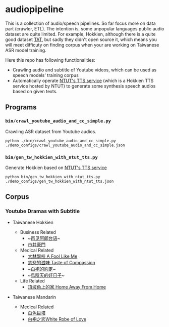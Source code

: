 # audiopipeline
This is a collection of audio/speech pipelines. So far focus more on data part 
(crawler, ETL). The intention is, some unpopular languages public audio dataset 
are quite limited. For example, Hokkien, although there is a quite good dataset 
[TAT](https://sites.google.com/nycu.edu.tw/fsw/home/tat-phase-i?authuser=0), but 
sadly they didn't open source it, which means you will meet difficuty on finding 
corpus when your are working on Taiwanese ASR model training.
 
Here this repo has following functionalities:
* Crawling audio and subtitle of Youtube videos, which can be used as speech models' 
  training corpus
* Automatically operate [NTUT's TTS service](http://tts001.iptcloud.net:8804/) (which 
  is a Hokkien TTS service hosted by NTUT) to generate some synthesis speech audios 
  based on given texts.


## Programs
### `bin/crawl_youtube_audio_and_cc_simple.py`
Crawling ASR dataset from Youtube audios.
```shell
python ./bin/crawl_youtube_audio_and_cc_simple.py ./demo_configs/crawl_youtube_audio_and_cc_simple.json
```

### `bin/gen_tw_hokkien_with_ntut_tts.py`
Generate Hokkien based on [NTUT's TTS service](http://tts001.iptcloud.net:8804/)
```shell
python bin/gen_tw_hokkien_with_ntut_tts.py ./demo_configs/gen_tw_hokkien_with_ntut_tts.json
```

## Corpus
### Youtube Dramas with Subtitle
* Taiwanese Hokkien
    * Business Related
        * ~[再见阿郎台语](https://www.youtube.com/playlist?list=PLKDgOPgC7DbTEiYcr5HXmCBYj6CTDEpgr)~
        * [市井豪門](https://www.youtube.com/results?search_query=%E5%B8%82%E4%BA%95%E8%B1%AA%E9%96%80)
    * Medical Related
        * [大林學校 A Fool Like Me](https://www.youtube.com/playlist?list=PLc8M1wVJOpHzcXp3D15E3v2SAOJO9uqgD)
        * [慈悲的滋味 Taste of Compassion](https://www.youtube.com/playlist?list=PLc8M1wVJOpHxAHhq9lPS0To2zNc_iwVaI)
        * ~[白袍的約定](https://www.youtube.com/playlist?list=PLc8M1wVJOpHzexPvfep4vqpdGFNpWGgjL)~
        * ~[烏陰天的好日子](https://www.youtube.com/playlist?list=PLzgAweye8Ud6ZWZ2ikBx1ee2uYszHa0cp)~
    * Life Related
        * [頂坡角上的家 Home Away From Home](https://www.youtube.com/playlist?list=PLc8M1wVJOpHwCUcO0OUF6tdw6Ythw6FVq)

* Taiwanese Mandarin
    * Medical Related
        * [白色巨塔](https://www.youtube.com/playlist?list=PLZB1HSq1adjj9Nd7G7R3ylRSt06XIkTT1)
        * [白袍之恋White Robe of Love](https://www.youtube.com/playlist?list=PLzt2yjwjKLWutCvoaH-5HgsTewH7ZJ7D6)
